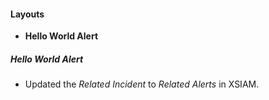 
#### Layouts
- **Hello World Alert**
##### Hello World Alert
- Updated the *Related Incident* to *Related Alerts* in XSIAM.

